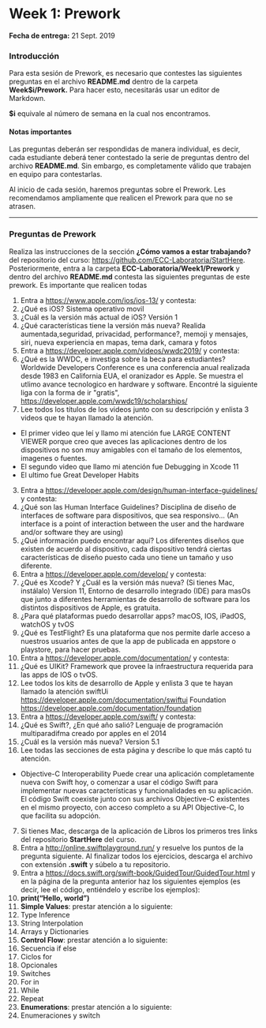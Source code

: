 # Week 1: Prework

**Fecha de entrega:** 21 Sept. 2019 

### Introducción 

Para esta sesión de Prework, es necesario que contestes las siguientes preguntas en el archivo **README.md** dentro de la carpeta **Week$i/Prework.** Para hacer esto, necesitarás usar un editor de Markdown. 

**$i** equivale al número de semana en la cual nos encontramos. 

#### **Notas importantes** 

Las preguntas deberán ser respondidas de manera individual, es decir, cada estudiante deberá tener contestado la serie de preguntas dentro del  archivo **README.md**. Sin embargo, es completamente válido que trabajen en equipo para contestarlas. 

Al inicio de cada sesión, haremos preguntas sobre el Prework. Les recomendamos ampliamente que realicen el Prework para que no se atrasen. 

---

### Preguntas de Prework 

Realiza las instrucciones de la sección **¿Cómo vamos a estar trabajando?** del repositorio del curso: https://github.com/ECC-Laboratoria/StartHere. Posteriormente, entra a la carpeta **ECC-Laboratoria/Week1/Prework** y dentro del archivo **README.md** contesta las siguientes preguntas de este prework. Es importante que realicen todas 

1. Entra a https://www.apple.com/ios/ios-13/ y contesta:
1. ¿Qué es iOS?
Sistema operativo movil
2. ¿Cuál es la versión más actual de iOS?
Versión 1
3. ¿Qué características tiene la versión más nueva?
Realida aumentada,seguridad, privacidad,  performance?, memoji y mensajes, siri, nueva experiencia en mapas, tema dark, camara y fotos
2. Entra a https://developer.apple.com/videos/wwdc2019/ y contesta: 
1. ¿Qué es la WWDC, e investiga sobre la beca para estudiantes?
Worldwide Developers Conference es una conferencia anual realizada desde 1983 en California EUA, el oranizador es Apple. Se muestra el utlimo avance tecnologico en hardware y software.
Encontré la siguiente liga con la forma de ir "gratis", 
https://developer.apple.com/wwdc19/scholarships/
2. Lee todos los títulos de los videos junto con su descripción y enlista 3 videos que te hayan llamado la atención. 
- El primer video que leí y llamo mi atención fue  LARGE CONTENT VIEWER  porque creo que aveces las aplicaciones dentro de los dispositivos no son muy amigables con el tamaño de los elementos, imagenes o fuentes.
-  El segundo video que llamo mi atención fue Debugging in Xcode 11
-  El ultimo fue Great Developer Habits 
3. Entra a https://developer.apple.com/design/human-interface-guidelines/ y contesta: 
1. ¿Qué son las Human Interface Guidelines?
Disciplina de diseño de interfaces de software para dispositivos, que sea responsivo… (An interface is a point of interaction between the user and the hardware and/or software they are using)
2. ¿Qué información puedo encontrar aquí?
Los diferentes diseños que existen de acuerdo al dispositivo, cada dispositivo tendrá ciertas características de diseño puesto cada uno tiene un tamaño y uso diferente.
4. Entra a https://developer.apple.com/develop/ y contesta: 
1. ¿Qué es Xcode? Y ¿Cuál es la versión más nueva? (Si tienes Mac, instálalo) 
Version 11, Entorno de desarrollo integrado (IDE) para masOs que junto a diferentes herramientas de desarrollo de software para los distintos dispositivos de Apple, es gratuita.
2. ¿Para qué plataformas puedo desarrollar apps?
macOS, IOS, iPadOS, watchOS y tvOS
3. ¿Qué es TestFlight?
Es una plataforma que nos permite darle acceso a nuestros usuarios antes de que la app de publicada en appstore o playstore, para hacer pruebas.
5. Entra a https://developer.apple.com/documentation/ y contesta: 
1. ¿Qué es UIKit?
Framework que provee la infraestructura requerida para las apps de IOS o tvOS.
2. Lee todos los kits de desarrollo de Apple y enlista 3 que te hayan llamado la atención
swiftUi  https://developer.apple.com/documentation/swiftui
Foundation https://developer.apple.com/documentation/foundation
6. Entra a https://developer.apple.com/swift/ y contesta: 
1. ¿Qué es Swift?, ¿En qué año salió?
Lenguaje de programación multiparadifma creado por apples en el 2014
2. ¿Cuál es la versión más nueva?
Version 5.1 
3. Lee todas las secciones de esta página y describe lo que más captó tu atención. 
-  Objective-C Interoperability
Puede crear una aplicación completamente nueva con Swift hoy, o comenzar a usar el código Swift para implementar nuevas características y funcionalidades en su aplicación. El código Swift coexiste junto con sus archivos Objective-C existentes en el mismo proyecto, con acceso completo a su API Objective-C, lo que facilita su adopción.
7. Si tienes Mac, descarga de la aplicación de Libros los primeros tres links del repositorio **StartHere** del curso. 
8. Entra a http://online.swiftplayground.run/ y resuelve los puntos de la pregunta siguiente. Al finalizar todos los ejercicios, descarga el archivo con extensión **.swift** y súbelo a tu repositorio.
9. Entra a https://docs.swift.org/swift-book/GuidedTour/GuidedTour.html y en la página de la pregunta anterior haz los siguientes ejemplos (es decir, lee el código, entiéndelo y escribe los ejemplos): 
1. **print(“Hello, world”)** 
2. **Simple Values**: prestar atención a lo siguiente: 
1. Type Inference 
2. String Interpolation
3. Arrays y Dictionaries 
3. **Control Flow**: prestar atención a lo siguiente:
1. Secuencia if else 
2. Ciclos for 
3. Opcionales 
4. Switches 
5. For in 
6. While 
7. Repeat
4. **Enumerations**: prestar atención a lo siguiente:
1. Enumeraciones y switch 
